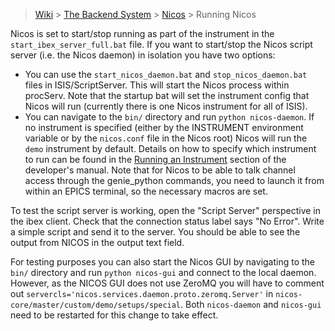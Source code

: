> [Wiki](Home) > [The Backend System](The-Backend-System) > [Nicos](Nicos) > Running Nicos

Nicos is set to start/stop running as part of the instrument in the `start_ibex_server_full.bat` file. If you want to start/stop the Nicos script server (i.e. the Nicos daemon) in isolation you have two options:
* You can use the `start_nicos_daemon.bat` and `stop_nicos_daemon.bat` files in ISIS/ScriptServer. This will start the Nicos process within procServ. Note that the startup bat will set the instrument config that Nicos will run (currently there is one Nicos instrument for all of ISIS).
* You can navigate to the `bin/` directory and run `python nicos-daemon`. If no instrument is specified (either by the INSTRUMENT environment variable or by the `nicos.conf` file in the Nicos root) Nicos will run the `demo` instrument by default. Details on how to specify which instrument to run can be found in the [Running an Instrument](Configuring-a-New-Nicos-Instrument) section of the developer's manual. Note that for Nicos to be able to talk channel access through the genie_python commands, you need to launch it from within an EPICS terminal, so the necessary macros are set.

To test the script server is working, open the "Script Server" perspective in the ibex client. Check that the connection status label says "No Error". Write a simple script and send it to the server. You should be able to see the output from NICOS in the output text field.

For testing purposes you can also start the Nicos GUI by navigating to the `bin/` directory and run `python nicos-gui` and connect to the local daemon. However, as the NICOS GUI does not use ZeroMQ you will have to comment out `servercls='nicos.services.daemon.proto.zeromq.Server'` in `nicos-core/master/custom/demo/setups/special`. Both `nicos-daemon` and `nicos-gui` need to be restarted for this change to take effect.
